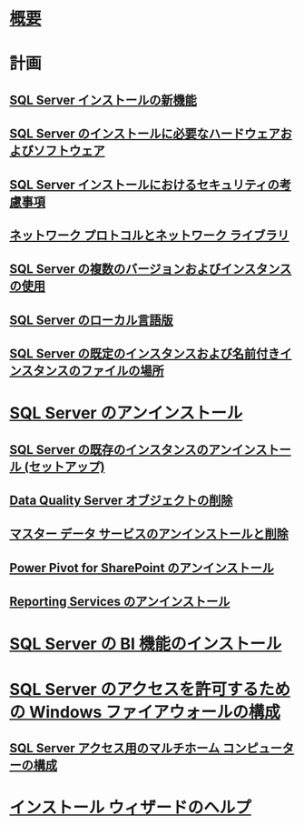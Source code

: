 # [概要](planning-a-sql-server-installation.md)

# 計画
## [SQL Server インストールの新機能](what-s-new-in-sql-server-installation.md)  
## [SQL Server のインストールに必要なハードウェアおよびソフトウェア](hardware-and-software-requirements-for-installing-sql-server.md)  
## [SQL Server インストールにおけるセキュリティの考慮事項](security-considerations-for-a-sql-server-installation.md)  
## [ネットワーク プロトコルとネットワーク ライブラリ](network-protocols-and-network-libraries.md)  
## [SQL Server の複数のバージョンおよびインスタンスの使用](work-with-multiple-versions-and-instances-of-sql-server.md)  
## [SQL Server のローカル言語版](local-language-versions-in-sql-server.md)  
## [SQL Server の既定のインスタンスおよび名前付きインスタンスのファイルの場所](file-locations-for-default-and-named-instances-of-sql-server.md)  

# [SQL Server のアンインストール](uninstall-sql-server.md)  
## [SQL Server の既存のインスタンスのアンインストール (セットアップ)](uninstall-an-existing-instance-of-sql-server-setup.md)  
## [Data Quality Server オブジェクトの削除](remove-data-quality-server-objects.md)  
## [マスター データ サービスのアンインストールと削除](uninstall-and-remove-master-data-services.md)  
## [Power Pivot for SharePoint のアンインストール](uninstall-power-pivot-for-sharepoint.md)  
## [Reporting Services のアンインストール](uninstall-reporting-services.md)  

# [SQL Server の BI 機能のインストール](install-sql-server-business-intelligence-features.md)

# [SQL Server のアクセスを許可するための Windows ファイアウォールの構成](configure-the-windows-firewall-to-allow-sql-server-access.md)  
## [SQL Server アクセス用のマルチホーム コンピューターの構成](configure-a-multi-homed-computer-for-sql-server-access.md)  
# [インストール ウィザードのヘルプ](instance-configuration.md)
